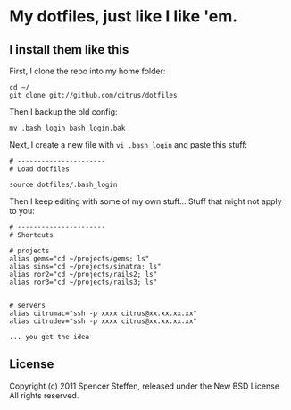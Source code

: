 My dotfiles, just like I like 'em.
==================================

I install them like this
------------------------

First, I clone the repo into my home folder:

    cd ~/
    git clone git://github.com/citrus/dotfiles
    
Then I backup the old config:

    mv .bash_login bash_login.bak
    
Next, I create a new file with `vi .bash_login` and paste this stuff:

    # ----------------------
    # Load dotfiles

    source dotfiles/.bash_login


Then I keep editing with some of my own stuff... Stuff that might not apply to you:

    # ----------------------
    # Shortcuts

    # projects
    alias gems="cd ~/projects/gems; ls"
    alias sins="cd ~/projects/sinatra; ls"
    alias ror2="cd ~/projects/rails2; ls"
    alias ror3="cd ~/projects/rails3; ls"
    
    
    # servers
    alias citrumac="ssh -p xxxx citrus@xx.xx.xx.xx"
    alias citrudev="ssh -p xxxx citrus@xx.xx.xx.xx"

    ... you get the idea


License
-------

Copyright (c) 2011 Spencer Steffen, released under the New BSD License All rights reserved.